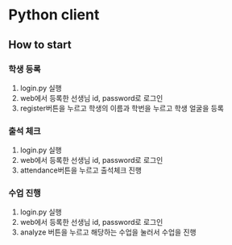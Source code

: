 # Python client

## How to start

### 학생 등록

1. login.py 실행
2. web에서 등록한 선생님 id, password로 로그인
3. register버튼을 누르고 학생의 이름과 학번을 누르고 학생 얼굴을 등록

### 출석 체크

1. login.py 실행
2. web에서 등록한 선생님 id, password로 로그인
3. attendance버튼을 누르고 출석체크 진행

### 수업 진행

1. login.py 실행
2. web에서 등록한 선생님 id, password로 로그인
3. analyze 버튼을 누르고 해당하는 수업을 눌러서 수업을 진행

